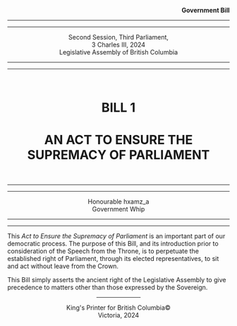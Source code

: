<div align="right">

**Government Bill**

</div>

<div align="center">

<hr />
<hr />

Second Session, Third Parliament,  
3 Charles III, 2024  
Legislative Assembly of British Columbia  

<hr />
<hr />

<br />

<h1>BILL 1</h1>
<h1>AN ACT TO ENSURE THE SUPREMACY OF PARLIAMENT</h1>

<br />

<hr />
<hr />

Honourable hxamz_a  
Government Whip

<hr />
<hr />

</div>

This *Act to Ensure the Supremacy of Parliament* is an important part of our democratic process. The purpose of this Bill, and its introduction prior to consideration of the Speech from the Throne, is to perpetuate the established right of Parliament, through its elected representatives, to sit and act without leave from the Crown.

This Bill simply asserts the ancient right of the Legislative Assembly to give precedence to matters other than those expressed by the Sovereign.

<div align="center">

<hr width="20%" />

King's Printer for British Columbia©  
Victoria, 2024

</div>

